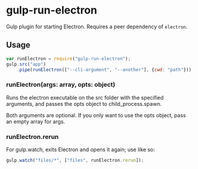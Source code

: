 # gulp-run-electron
Gulp plugin for starting Electron.
Requires a peer dependency of `electron`.

## Usage
```js
var runElectron = require("gulp-run-electron");
gulp.src("app")
	.pipe(runElectron(["--cli-argument", "--another"], {cwd: "path"}));
```

### runElectron(args: array, opts: object)
Runs the electron executable on the src folder with the specified arguments, and
passes the opts object to child_process.spawn.

Both arguments are optional. If you only want to use the opts object, pass an
empty array for args.

### runElectron.rerun
For gulp.watch, exits Electron and opens it again; use like so:
```js
gulp.watch("files/*", ["files", runElectron.rerun]);
```
